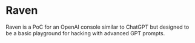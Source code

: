 # Raven 

Raven is a PoC for an OpenAI console similar to ChatGPT but designed to be a basic
playground for hacking with advanced GPT prompts.


